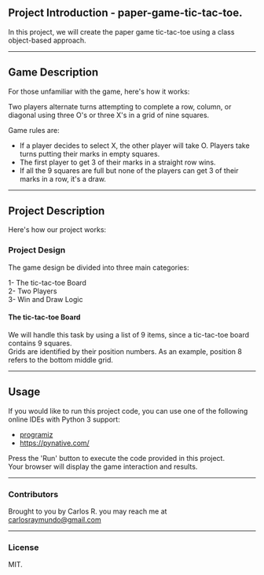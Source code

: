 ## Project Introduction - paper-game-tic-tac-toe.
In this project, we will create the paper game tic-tac-toe using a class object-based approach.  

---
## Game Description
For those unfamiliar with the game, here's how it works:

Two players alternate turns attempting to complete a row, column, or diagonal using three O's or three X's in a grid of nine squares.

Game rules are:
* If a player decides to select X, the other player will take O. Players take turns putting their marks in empty squares.
* The first player to get 3 of their marks in a straight row wins.
* If all the 9 squares are full but none of the players can get 3 of their marks in a row, it's a draw.

---
## Project Description
Here's how our project works:

### Project Design

The game design be divided into three main categories:  

1- The tic-tac-toe Board  
2- Two Players  
3- Win and Draw Logic  

#### The tic-tac-toe Board

We will handle this task by using a list of 9 items, since a tic-tac-toe board contains 9 squares.  
Grids are identified by their position numbers.  As an example, position 8 refers to the bottom middle grid.  

 

---
## Usage
If you would like to run this project code, you can use one of the following online IDEs with Python 3 support:  
* [programiz](https://www.programiz.com/python-programming/online-compiler/)
* https://pynative.com/

Press the 'Run' button to execute the code provided in this project.  
Your browser will display the game interaction and results.

---
### Contributors
Brought to you by Carlos R. you may reach me at carlosraymundo@gmail.com

---
### License
MIT.
